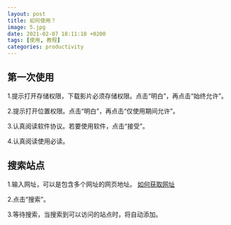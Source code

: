 ```yaml
---
layout: post
title: 如何使用？
image: 5.jpg
date: 2021-02-07 18:11:18 +0200
tags: [使用, 教程]
categories: productivity
---
```

## 第一次使用

1.提示打开存储权限，下载影片必须存储权限。点击“明白”，再点击“始终允许”。

2.提示打开位置权限。点击“明白”，再点击“仅使用期间允许”。

3.认真阅读软件协议。若要使用软件，点击“接受”。

4.认真阅读使用必读。

## 搜索站点

1.输入网址，可以是包含多个网址的网页地址。
[如何获取网址](/_posts/2018-02-07-how-to-be-productive)

2.点击“搜索”。

3.等待搜索，当搜索到可以访问的站点时，将自动添加。

